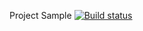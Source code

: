 Project Sample [![Build status](https://ci.appveyor.com/api/projects/status/2utafdc167ocl0av?svg=true)](https://ci.appveyor.com/project/TatyanaMilyutkina/postman-eho)